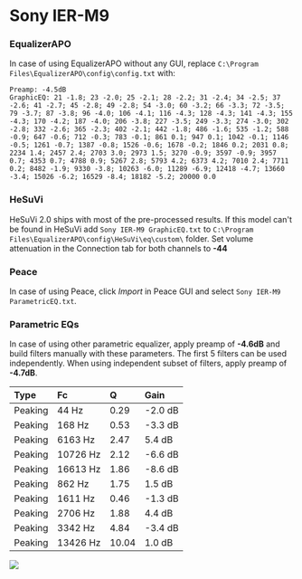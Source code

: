# Sony IER-M9

### EqualizerAPO
In case of using EqualizerAPO without any GUI, replace `C:\Program Files\EqualizerAPO\config\config.txt`
with:
```
Preamp: -4.5dB
GraphicEQ: 21 -1.8; 23 -2.0; 25 -2.1; 28 -2.2; 31 -2.4; 34 -2.5; 37 -2.6; 41 -2.7; 45 -2.8; 49 -2.8; 54 -3.0; 60 -3.2; 66 -3.3; 72 -3.5; 79 -3.7; 87 -3.8; 96 -4.0; 106 -4.1; 116 -4.3; 128 -4.3; 141 -4.3; 155 -4.3; 170 -4.2; 187 -4.0; 206 -3.8; 227 -3.5; 249 -3.3; 274 -3.0; 302 -2.8; 332 -2.6; 365 -2.3; 402 -2.1; 442 -1.8; 486 -1.6; 535 -1.2; 588 -0.9; 647 -0.6; 712 -0.3; 783 -0.1; 861 0.1; 947 0.1; 1042 -0.1; 1146 -0.5; 1261 -0.7; 1387 -0.8; 1526 -0.6; 1678 -0.2; 1846 0.2; 2031 0.8; 2234 1.4; 2457 2.4; 2703 3.0; 2973 1.5; 3270 -0.9; 3597 -0.9; 3957 0.7; 4353 0.7; 4788 0.9; 5267 2.8; 5793 4.2; 6373 4.2; 7010 2.4; 7711 0.2; 8482 -1.9; 9330 -3.8; 10263 -6.0; 11289 -6.9; 12418 -4.7; 13660 -3.4; 15026 -6.2; 16529 -8.4; 18182 -5.2; 20000 0.0
```

### HeSuVi
HeSuVi 2.0 ships with most of the pre-processed results. If this model can't be found in HeSuVi add
`Sony IER-M9 GraphicEQ.txt` to `C:\Program Files\EqualizerAPO\config\HeSuVi\eq\custom\` folder.
Set volume attenuation in the Connection tab for both channels to **-44**

### Peace
In case of using Peace, click *Import* in Peace GUI and select `Sony IER-M9 ParametricEQ.txt`.

### Parametric EQs
In case of using other parametric equalizer, apply preamp of **-4.6dB** and build filters manually
with these parameters. The first 5 filters can be used independently.
When using independent subset of filters, apply preamp of **-4.7dB**.

| Type    | Fc       |     Q | Gain    |
|:--------|:---------|:------|:--------|
| Peaking | 44 Hz    |  0.29 | -2.0 dB |
| Peaking | 168 Hz   |  0.53 | -3.3 dB |
| Peaking | 6163 Hz  |  2.47 | 5.4 dB  |
| Peaking | 10726 Hz |  2.12 | -6.6 dB |
| Peaking | 16613 Hz |  1.86 | -8.6 dB |
| Peaking | 862 Hz   |  1.75 | 1.5 dB  |
| Peaking | 1611 Hz  |  0.46 | -1.3 dB |
| Peaking | 2706 Hz  |  1.88 | 4.4 dB  |
| Peaking | 3342 Hz  |  4.84 | -3.4 dB |
| Peaking | 13426 Hz | 10.04 | 1.0 dB  |

![](https://raw.githubusercontent.com/jaakkopasanen/AutoEq/master/results/oratory1990/usound/Sony%20IER-M9/Sony%20IER-M9.png)